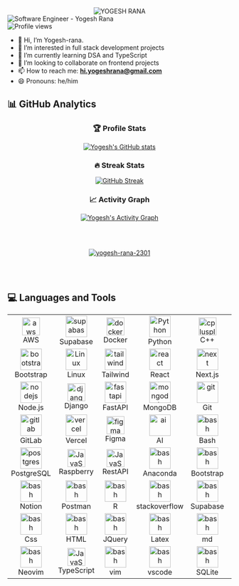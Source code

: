 <div align="center">
  <img 
    src="https://readme-typing-svg.demolab.com?font=Fira+Code&weight=600&size=32&duration=2000&pause=1000&color=9D07E8&background=0D111700&center=true&width=500&lines=%3C%2FYOGESH%3E;%3C%2FRANA%3E;YOGESH+RANA" 
    alt="YOGESH RANA"
  />
</div>
<div style="display: flex; justify-content: space-between; align-items: center; width: 100%;">
  <img src="https://img.shields.io/badge/Software_Engineer-Yogesh_Rana-24D424" alt="Software Engineer - Yogesh Rana" />
</div>
<img src="https://komarev.com/ghpvc/?username=yogesh-rana-2301&label=Profile%20views&color=0e75b6&style=flat" alt="Profile views" />

- 👋 Hi, I’m Yogesh-rana.  
- 👀 I’m interested in full stack development projects  
- 🌱 I’m currently learning DSA and TypeScript  
- 💞️ I’m looking to collaborate on frontend projects  
- 📫 How to reach me: **hi.yogeshrana@gmail.com**  
- 😄 Pronouns: he/him  

## 📊 GitHub Analytics
<div align="center">

### 🏆 Profile Stats
[![Yogesh's GitHub stats](https://github-readme-stats.vercel.app/api?username=Yogesh-rana-2301&show_icons=true&theme=dark&bg_color=0d1117&hide_border=true&include_all_commits=true&count_private=true)](https://github.com/Yogesh-rana-2301)

### 🔥 Streak Stats
[![GitHub Streak](https://streak-stats.demolab.com?user=Yogesh-rana-2301&theme=catppuccin-frappe&locale=en&exclude_days=Mon)](https://git.io/streak-stats)

### 📈 Activity Graph
[![Yogesh's Activity Graph](https://github-readme-activity-graph.vercel.app/graph?username=Yogesh-rana-2301&theme=github-dark&bg_color=0d1117&hide_border=true&area=true&area_color=58a6ff)](https://github.com/Yogesh-rana-2301)

<br>
<br>

</div>

<p align="center"> <a href="https://github.com/ryo-ma/github-profile-trophy"><img src="https://trophygh.kolioaris.xyz/?username=yogesh-rana-2301&theme=dracula&margin-w=15&margin-h=15" alt="yogesh-rana-2301" /></a> </p>

<br>
<br>

## 💻 Languages and Tools 
<table align="center">
  <tr>
      <td align="center"  width="96">
          <a href="https://aws.amazon.com" target="_blank" rel="noreferrer"> <img src="https://techstack-generator.vercel.app/aws-icon.svg" alt="aws" width="40" height="40"/> </a> 
      <br>AWS
    </td>
    <td align="center" width="96">
        <img src="https://skillicons.dev/icons?i=supabase" width="48" height="48" alt="supabase" />
      <br>Supabase
    </td>
    <td align="center" width="96">
          <a href="https://www.docker.com/" target="_blank" rel="noreferrer"> <img src="./assets/docker.svg" alt="docker" width="40" height="40"/> </a> 
      <br>Docker
    </td>
    <td align="center" width="96">
        <img src="https://techstack-generator.vercel.app/python-icon.svg" width="48" height="48" alt="Python" />
      <br>Python
    <td align="center" width="96">
          <a href="https://www.w3schools.com/cpp/" target="_blank" rel="noreferrer"> <img src="https://techstack-generator.vercel.app/cpp-icon.svg" alt="cplusplus" width="40" height="40"/> </a> 
      <br>C++
    </td>
    <td align="center" width="96">
          <a href="https://www.cprogramming.com/" target="_blank" rel="noreferrer"> <img src="./assets//c.gif" alt="c" width="40" height="40"/> </a> 
      <br>C
    </td>
  </tr>
  <tr>
    <td align="center" width="96">
        <img src="https://skillicons.dev/icons?i=bootstrap" width="48" height="48" alt="bootstrap" />
      <br>Bootstrap
    </td>
    <td align="center" width="96">
        <img src="https://skillicons.dev/icons?i=linux" width="48" height="48" alt="Linux" />
      <br>Linux
    </td>
    <td align="center" width="96">
        <img src="https://skillicons.dev/icons?i=tailwind" width="48" height="48" alt="tailwind" />
      <br>Tailwind
    </td>
    <td align="center"  width="96">
        <img src="https://techstack-generator.vercel.app/react-icon.svg" width="48" height="48" alt="react" />
      <br>React
    </td>
    <td align="center" width="96">
        <img src="https://skillicons.dev/icons?i=next" width="48" height="48" alt="next" />
      <br>Next.js
    </td>
    <td align="center"  width="96">
        <img src="https://techstack-generator.vercel.app/mysql-icon.svg" width="48" height="48" alt="mysql" />
      <br>MySQL
    </td>
  </tr>
  <tr>
    <td align="center"  width="96">
        <img src="https://skillicons.dev/icons?i=nodejs" width="48" height="48" alt="nodejs" />
      <br>Node.js
    </td>
    <td align="center" width="96">
          <a href="https://www.djangoproject.com/" target="_blank" rel="noreferrer"> <img src=".//assets//django.svg" alt="django" width="40" height="40"/> </a> 
      <br>Django
    </td>
    <td align="center" width="96">
        <img src="https://skillicons.dev/icons?i=fastapi" width="48" height="48" alt="fastapi" />
      <br>FastAPI
    </td>
    <td align="center" width="96">
        <img src="https://skillicons.dev/icons?i=mongodb" width="48" height="48" alt="mongodb" />
      <br>MongoDB
    </td>
    <td align="center" width="96">
        <img src="https://skillicons.dev/icons?i=git" width="48" height="48" alt="git" />
      <br>Git
    </td>
    <td align="center" width="96">
        <img src="https://techstack-generator.vercel.app/github-icon.svg" width="48" height="48" alt="github" />
      <br>GitHub
    </td>
  </tr>
  <tr>
    <td align="center" width="96">
        <img src="https://skillicons.dev/icons?i=gitlab" width="48" height="48" alt="gitlab" />
      <br>GitLab
    </td>
    <td align="center" width="96">
        <img src="https://skillicons.dev/icons?i=vercel" width="48" height="48" alt="vercel" />
      <br>Vercel
    </td>
    <td align="center" width="96">
          <a href="https://www.figma.com/" target="_blank" rel="noreferrer"> <img src="./assets/figma.gif" alt="figma" width="40" height="40"/> </a> 
      <br>Figma
    </td>
    <td align="center" width="96">
        <img src="https://skillicons.dev/icons?i=ai" width="48" height="48" alt="ai" />
      <br>AI
    </td>
    <td align="center" width="96">
        <img src="https://skillicons.dev/icons?i=bash" width="48" height="48" alt="bash" />
      <br>Bash
    </td>
    <td align="center" width="96">
          <a href="https://javascript.dev/" target="_blank" rel="noreferrer"> <img src="https://techstack-generator.vercel.app/js-icon.svg" alt="JavaScript" width="40" height="40"/> </a> 
      <br>JavaScript
    </td>
  </tr>
  <tr>
    <td align="center" width="96">
        <img src="https://skillicons.dev/icons?i=postgres" width="48" height="48" alt="postgres" />
      <br>PostgreSQL
    </td>
    <td align="center" width="96">
          <a href="https://raspberrypi-icon.dev/" target="_blank" rel="noreferrer"> <img src="https://techstack-generator.vercel.app/raspberrypi-icon.svg" alt="JavaScript" width="40" height="40"/> </a> 
      <br>Raspberry
    </td>
    <td align="center" width="96">
          <a href="https://raspberrypi-icon.dev/" target="_blank" rel="noreferrer"> <img src="https://techstack-generator.vercel.app/restapi-icon.svg" alt="JavaScript" width="40" height="40"/> </a> 
      <br>RestAPI
    </td>
    <td align="center" width="96">
        <img src="https://skillicons.dev/icons?i=anaconda" width="48" height="48" alt="bash" />
      <br>Anaconda
    </td>
    <td align="center" width="96">
        <img src="https://skillicons.dev/icons?i=bootstrap" width="48" height="48" alt="bash" />
      <br>Bootstrap
    </td>
    <td align="center" width="96">
        <img src="https://skillicons.dev/icons?i=cloudflare" width="48" height="48" alt="bash" />
      <br>Cloudflare
    </td>
  </tr>
  <tr>
  <td align="center" width="96">
        <img src="https://skillicons.dev/icons?i=notion" width="48" height="48" alt="bash" />
      <br>Notion
    </td>
    <td align="center" width="96">
        <img src="https://skillicons.dev/icons?i=postman" width="48" height="48" alt="bash" />
      <br>Postman
    </td>
    <td align="center" width="96">
        <img src="https://skillicons.dev/icons?i=r" width="48" height="48" alt="bash" />
      <br>R
    </td>
    <td align="center" width="96">
        <img src="https://skillicons.dev/icons?i=stackoverflow" width="48" height="48" alt="bash" />
      <br>stackoverflow
    </td>
    <td align="center" width="96">
        <img src="https://skillicons.dev/icons?i=supabase" width="48" height="48" alt="bash" />
      <br>Supabase
    </td>
    <td align="center" width="96">
        <img src="https://skillicons.dev/icons?i=sklearn" width="48" height="48" alt="bash" />
      <br>sklearn
    </td>
  </tr>
  <tr>
    <td align="center" width="96">
        <img src="https://skillicons.dev/icons?i=css" width="48" height="48" alt="bash" />
      <br>Css
    </td>
    <td align="center" width="96">
        <img src="https://skillicons.dev/icons?i=html" width="48" height="48" alt="bash" />
      <br>HTML
    </td>
    <td align="center" width="96">
        <img src="https://skillicons.dev/icons?i=jquery" width="48" height="48" alt="bash" />
      <br>JQuery
    </td>
    <td align="center" width="96">
        <img src="https://skillicons.dev/icons?i=latex" width="48" height="48" alt="bash" />
      <br>Latex
    </td>
    <td align="center" width="96">
        <img src="https://skillicons.dev/icons?i=md" width="48" height="48" alt="bash" />
      <br>md
    </td>
    <td align="center" width="96">
        <img src="https://skillicons.dev/icons?i=ubuntu" width="48" height="48" alt="bash" />
      <br>Ubuntu
    </td>
  </tr>
  <tr>
    <td align="center" width="96">
        <img src="https://skillicons.dev/icons?i=neovim" width="48" height="48" alt="bash" />
      <br>Neovim
    </td>
    <td align="center" width="96">
          <a href="https://raspberrypi-icon.dev/" target="_blank" rel="noreferrer"> <img src="https://techstack-generator.vercel.app/ts-icon.svg" alt="JavaScript" width="40" height="40"/> </a> 
      <br>TypeScript
    </td>
    <td align="center" width="96">
        <img src="https://skillicons.dev/icons?i=vim" width="48" height="48" alt="bash" />
      <br>vim
    </td>
    <td align="center" width="96">
        <img src="https://skillicons.dev/icons?i=vscode" width="48" height="48" alt="bash" />
      <br>vscode
    </td>
    <td align="center" width="96">
        <img src="https://skillicons.dev/icons?i=sqlite" width="48" height="48" alt="bash" />
      <br>SQLite
    </td>
    <td align="center" width="96">
          <a href="https://www.selenium.dev" target="_blank" rel="noreferrer"> <img src="./assets//selenium.gif" alt="c" width="40" height="40"/> </a> 
      <br>Selenium
    </td>
  </tr>
</table>




<!---
Yogesh-rana-2301/Yogesh-rana-2301 is a ✨ special ✨ repository because its `README.md` (this file) appears on your GitHub profile.
You can click the Preview link to take a look at your changes.
--->
